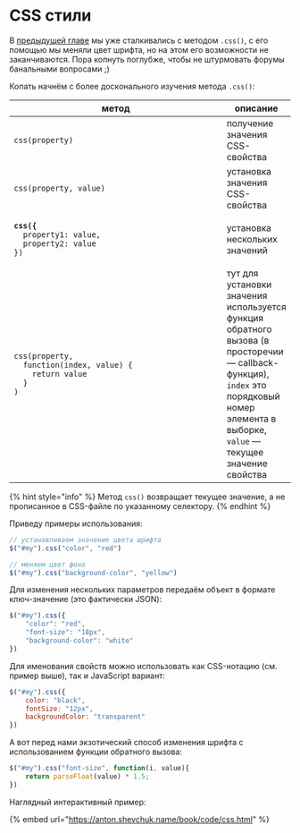# CSS стили

В [предыдущей главе](../10\_go\_on/be-ready.md) мы уже сталкивались с методом `.css()`, с его помощью мы меняли цвет шрифта, но на этом его возможности не заканчиваются. Пора копнуть поглубже, чтобы не штурмовать форумы банальными вопросами ;)

Копать начнём с более досконального изучения метода `.css()`:

<table data-header-hidden data-full-width="false"><thead><tr><th width="402">метод</th><th>описание</th></tr></thead><tbody><tr><td><pre class="language-javascript"><code class="lang-javascript">css(property)
</code></pre></td><td>получение значения CSS-свойства</td></tr><tr><td><pre class="language-javascript"><code class="lang-javascript">css(property, value)
</code></pre></td><td>установка значения CSS-свойства</td></tr><tr><td><pre class="language-javascript"><code class="lang-javascript"><strong>css({
</strong>  property1: value,
  property2: value
})
</code></pre></td><td>установка нескольких значений</td></tr><tr><td><pre class="language-javascript"><code class="lang-javascript">css(property,
  function(index, value) {
    return value
  }
)
</code></pre></td><td>тут для установки значения используется функция обратного вызова (в просторечии — callback-функция), <code>index</code> это порядковый номер элемента в выборке, <code>value</code> — текущее значение свойства</td></tr></tbody></table>

{% hint style="info" %}
Метод `css()` возвращает текущее значение, а не прописанное в CSS-файле по указанному селектору.
{% endhint %}

Приведу примеры использования:

```javascript
// устанавливаем значение цвета шрифта
$("#my").css("color", "red")

// меняем цвет фона
$("#my").css("background-color", "yellow")
```

Для изменения нескольких параметров передаём объект в формате ключ-значение (это фактически JSON):

```javascript
$("#my").css({
    "color": "red",
    "font-size": "18px",
    "background-color": "white"
})
```

Для именования свойств можно использовать как CSS-нотацию (см. пример выше), так и JavaScript вариант:

```javascript
$("#my").css({
    color: "black",
    fontSize: "12px",
    backgroundColor: "transparent"
})
```

А вот перед нами экзотический способ изменения шрифта с использованием функции обратного вызова:

```javascript
$("#my").css("font-size", function(i, value){
    return parseFloat(value) * 1.5;
})
```

Наглядный интерактивный пример:

{% embed url="https://anton.shevchuk.name/book/code/css.html" %}
